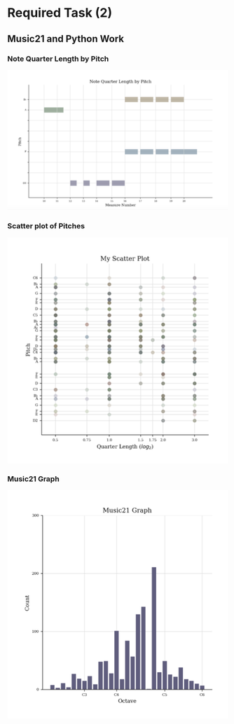 # Required Task (2)
## Music21 and Python Work 
### Note Quarter Length by Pitch 
![Alt Text](IMAGES/notequarter.png)
### Scatter plot of Pitches
![Alt Text](IMAGES/scatter.png)
### Music21 Graph
![Alt Text](IMAGES/music21.png)

